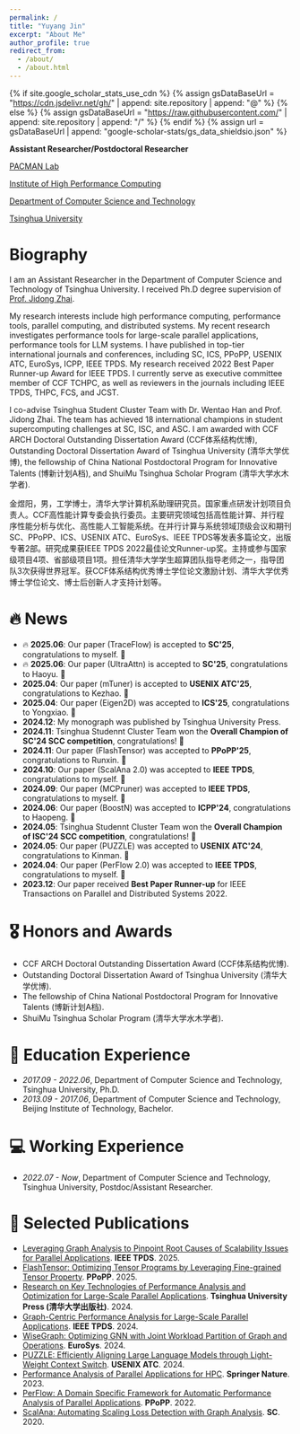 ```yaml
---
permalink: /
title: "Yuyang Jin"
excerpt: "About Me"
author_profile: true
redirect_from: 
  - /about/
  - /about.html
---
```


{% if site.google_scholar_stats_use_cdn %}
{% assign gsDataBaseUrl = "https://cdn.jsdelivr.net/gh/" | append: site.repository | append: "@" %}
{% else %}
{% assign gsDataBaseUrl = "https://raw.githubusercontent.com/" | append: site.repository | append: "/" %}
{% endif %}
{% assign url = gsDataBaseUrl | append: "google-scholar-stats/gs_data_shieldsio.json" %}

<span class='anchor' id='about-me'></span>

**Assistant Researcher/Postdoctoral Researcher**

[PACMAN Lab](https://pacman.cs.tsinghua.edu.cn/)

[Institute of High Performance Computing](https://hpc.cs.tsinghua.edu.cn/)

[Department of Computer Science and Technology](https://www.cs.tsinghua.edu.cn/)

[Tsinghua University](https://www.tsinghua.edu.cn/)


# Biography

I am an Assistant Researcher in the Department of Computer Science and Technology of Tsinghua University.
I received Ph.D degree supervision of [Prof. Jidong Zhai](https://pacman.cs.tsinghua.edu.cn/~zjd/).

My research interests include high performance computing, performance tools, parallel computing, and distributed systems.
My recent research investigates performance tools for large-scale parallel applications, performance tools for LLM systems.
I have published in top-tier international journals and conferences, including SC, ICS, PPoPP, USENIX ATC, EuroSys, ICPP, IEEE TPDS. 
My research received 2022 Best Paper Runner-up Award for IEEE TPDS.
I currently serve as executive committee member of CCF TCHPC, as well as reviewers in the journals including IEEE TPDS, THPC, FCS, and JCST.


I co-advise Tsinghua Student Cluster Team with Dr. Wentao Han and Prof. Jidong Zhai. 
The team has achieved 18 international champions in student supercomputing challenges at SC, ISC, and ASC.
I am awarded with CCF ARCH Doctoral Outstanding Dissertation Award (CCF体系结构优博), Outstanding Doctoral Dissertation Award of Tsinghua University (清华大学优博), the fellowship of China National Postdoctoral Program for Innovative Talents (博新计划A档), and ShuiMu Tsinghua Scholar Program (清华大学水木学者).

金煜阳，男，工学博士，清华大学计算机系助理研究员。国家重点研发计划项目负责人。CCF高性能计算专委会执行委员。主要研究领域包括高性能计算、并行程序性能分析与优化、高性能人工智能系统。在并行计算与系统领域顶级会议和期刊SC、PPoPP、ICS、USENIX ATC、EuroSys、IEEE TPDS等发表多篇论文，出版专著2部。研究成果获IEEE TPDS 2022最佳论文Runner-up奖。主持或参与国家级项目4项、省部级项目1项。担任清华大学学生超算团队指导老师之一，指导团队3次获得世界冠军。获CCF体系结构优秀博士学位论文激励计划、清华大学优秀博士学位论文、博士后创新人才支持计划等。

<!-- My research interest includes neural machine translation and computer vision. I have published more than 100 papers at the top international AI conferences with total <a href='https://scholar.google.com/citations?user=DhtAFkwAAAAJ'>google scholar citations <strong><span id='total_cit'>260000+</span></strong></a> (You can also use google scholar badge <a href='https://scholar.google.com/citations?user=DhtAFkwAAAAJ'><img src="https://img.shields.io/endpoint?url={{ url | url_encode }}&logo=Google%20Scholar&labelColor=f6f6f6&color=9cf&style=flat&label=citations"></a>). -->


# 🔥 News
- 🔥 **2025.06**: Our paper (TraceFlow) is accepted to **SC'25**, congratulations to myself. 🎉
- 🔥 **2025.06**: Our paper (UltraAttn) is accepted to **SC'25**, congratulations to Haoyu. 🎉
- **2025.04**: Our paper (mTuner) is accepted to **USENIX ATC'25**, congratulations to Kezhao. 🎉
- **2025.04**: Our paper (Eigen2D) was accepted to **ICS'25**, congratulations to Yongxiao. 🎉
- **2024.12**: My monograph was published by Tsinghua University Press.
- **2024.11**: Tsinghua Studennt Cluster Team won the **Overall Champion of SC'24 SCC competition**, congratulations! 🎉
- **2024.11**: Our paper (FlashTensor) was accepted to **PPoPP'25**, congratulations to Runxin. 🎉
- **2024.10**: Our paper (ScalAna 2.0) was accepted to **IEEE TPDS**, congratulations to myself. 🎉
- **2024.09**: Our paper (MCPruner) was accepted to **IEEE TPDS**, congratulations to myself. 🎉
- **2024.06**: Our paper (BoostN) was accepted to **ICPP'24**, congratulations to Haopeng. 🎉
- **2024.05**: Tsinghua Studennt Cluster Team won the **Overall Champion of ISC'24 SCC competition**, congratulations! 🎉
- **2024.05**: Our paper (PUZZLE) was accepted to **USENIX ATC'24**, congratulations to Kinman. 🎉
- **2024.04**: Our paper (PerFlow 2.0) was accepted to **IEEE TPDS**, congratulations to myself. 🎉
- **2023.12**: Our paper received **Best Paper Runner-up** for IEEE Transactions on Parallel and Distributed Systems 2022.

# 🎖 Honors and Awards
- CCF ARCH Doctoral Outstanding Dissertation Award (CCF体系结构优博).
- Outstanding Doctoral Dissertation Award of Tsinghua University (清华大学优博).
- The fellowship of China National Postdoctoral Program for Innovative Talents (博新计划A档).
- ShuiMu Tsinghua Scholar Program (清华大学水木学者).

<!-- # 💬 Invited Talks
- *2024.06*, Lorem ipsum dolor sit amet, consectetur adipiscing elit. Vivamus ornare aliquet ipsum, ac tempus justo dapibus sit amet. 
- *2021.03*, Lorem ipsum dolor sit amet, consectetur adipiscing elit. Vivamus ornare aliquet ipsum, ac tempus justo dapibus sit amet.  \| [\[video\]](https://github.com/) -->


# 📖 Education Experience
- *2017.09 - 2022.06*, Department of Computer Science and Technology, Tsinghua University, Ph.D. 
- *2013.09 - 2017.06*, Department of Computer Science and Technology, Beijing Institute of Technology, Bachelor.

# 💻 Working Experience
- *2022.07 - Now*, Department of Computer Science and Technology, Tsinghua University, Postdoc/Assistant Researcher.


# 📝 Selected Publications 
- [Leveraging Graph Analysis to Pinpoint Root Causes of Scalability Issues for Parallel Applications](https://ieeexplore.ieee.org/document/10734146). **IEEE TPDS**. 2025.
- [FlashTensor: Optimizing Tensor Programs by Leveraging Fine-grained Tensor Property](https://dl.acm.org/doi/10.1145/3710848.3710864). **PPoPP**. 2025.
- [Research on Key Technologies of Performance Analysis and Optimization for Large-Scale Parallel Applications](http://www.tup.tsinghua.edu.cn/bookscenter/book_10214901.html). **Tsinghua University Press (清华大学出版社)**. 2024.
- [Graph-Centric Performance Analysis for Large-Scale Parallel Applications](https://ieeexplore.ieee.org/document/10521459). **IEEE TPDS**. 2024.
- [WiseGraph: Optimizing GNN with Joint Workload Partition of Graph and Operations](https://dl.acm.org/doi/10.1145/3627703.3650063). **EuroSys**. 2024.
- [PUZZLE: Efficiently Aligning Large Language Models through Light-Weight Context Switch](https://www.usenix.org/system/files/atc24-lei.pdf). **USENIX ATC**. 2024.
- [Performance Analysis of Parallel Applications for HPC](https://link.springer.com/book/10.1007/978-981-99-4366-1). **Springer Nature**. 2023.
- [PerFlow: A Domain Specific Framework for Automatic Performance Analysis of Parallel Applications](https://dl.acm.org/doi/10.1145/3503221.3508405). **PPoPP**. 2022.
- [ScalAna: Automating Scaling Loss Detection with Graph Analysis](https://ieeexplore.ieee.org/document/9355294). **SC**. 2020.